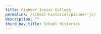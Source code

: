 ```yaml
---
title: Pioneer Junior College
permalink: /school-histories/pioneer-jc/
description: ""
third_nav_title: School Histories
---
```

